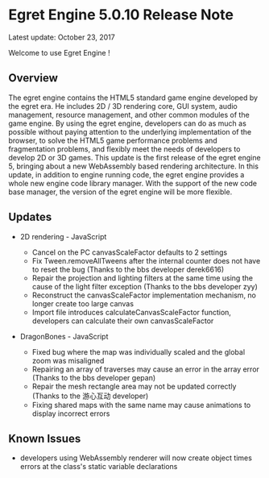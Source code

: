 Egret Engine 5.0.10 Release Note
===============================

Latest update: October 23, 2017


Welcome to use Egret Engine !

## Overview
The egret engine contains the HTML5 standard game engine developed by the egret era. He includes 2D / 3D rendering core, GUI system, audio management, resource management, and other common modules of the game engine.
By using the egret engine, developers can do as much as possible without paying attention to the underlying implementation of the browser, to solve the HTML5 game performance problems and fragmentation problems, and flexibly meet the needs of developers to develop 2D or 3D games.
This update is the first release of the egret engine 5, bringing about a new WebAssembly based rendering architecture.
In this update, in addition to engine running code, the egret engine provides a whole new engine code library manager. With the support of the new code base manager, the version of the egret engine will be more flexible.

## Updates

* 2D rendering - JavaScript
	* Cancel on the PC canvasScaleFactor defaults to 2 settings
	* Fix Tween.removeAllTweens after the internal counter does not have to reset the bug (Thanks to the bbs developer derek6616)
	* Repair the projection and lighting filters at the same time using the cause of the light filter exception (Thanks to the bbs developer zyy)
	* Reconstruct the canvasScaleFactor implementation mechanism, no longer create too large canvas
	* Import file introduces calculateCanvasScaleFactor function, developers can calculate their own canvasScaleFactor

* DragonBones - JavaScript
	* Fixed bug where the map was individually scaled and the global zoom was misaligned
	* Repairing an array of traverses may cause an error in the array error (Thanks to the bbs developer gepan)
	* Repair the mesh rectangle area may not be updated correctly (Thanks to the 游心互动 developer)
	* Fixing shared maps with the same name may cause animations to display incorrect errors

## Known Issues

* developers using WebAssembly renderer will now create object times errors at the class's static variable declarations